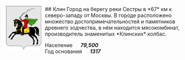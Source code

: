 <!--2022-01-07 00:44:22-->
<img src="./Klin.png" width="96px" align=left style="margin-right:10px">
## Клин
Город на берегу реки Сестры в *67* км к северо-западу от Москвы. 
В городе расположено множество достопримечательностей и памятников древнего зодчества, 
в нём находится мясокомбинат, производитель знаменитых *Клинских* колбас.

Население &emsp; ***79,500*** &emsp;<br>
Год&nbsp;основания &emsp; ***1317***